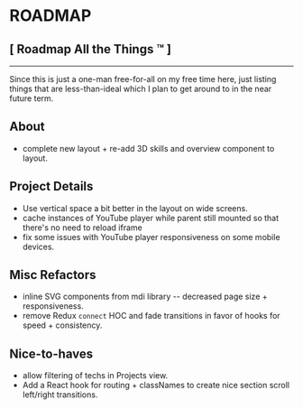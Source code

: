 # ROADMAP #
## [ Roadmap All the Things ™ ] ##
------------------------------

Since this is just a one-man free-for-all on my free time here, just listing
things that are less-than-ideal which I plan to get around to in the near future term.

## About
- complete new layout + re-add 3D skills and overview component to layout.

## Project Details
- Use vertical space a bit better in the layout on wide screens.
- cache instances of YouTube player while parent still mounted so that there's no need to reload iframe
- fix some issues with YouTube player responsiveness on some mobile devices.

## Misc Refactors

- inline SVG components from mdi library -- decreased page size + responsiveness.
- remove Redux `connect` HOC and fade transitions in favor of hooks for speed + consistency.

## Nice-to-haves

- allow filtering of techs in Projects view.
- Add a React hook for routing + classNames to create nice section scroll left/right transitions.